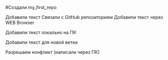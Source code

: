 ﻿#Создали my_first_repo

Добавили текст
Связали с GitHub репозиторием
Добавили текст через WEB Browser

Добавили текст локально на ПК

Добавили текст для новой ветки

Разрешаем конфликт (написали через ПК)